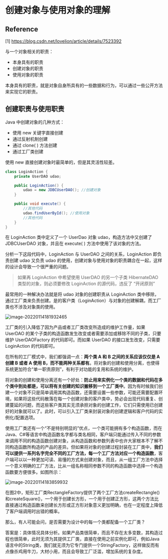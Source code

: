 # 创建对象与使用对象的理解

## Reference

[1]  https://blog.csdn.net/lovelion/article/details/7523392

与一个对象相关的职责：

- 本身具有的职责
- 创建对象的职责
- 使用对象的职责

本身具有的职责，就是对象自身所具有的一些数据和行为，可以通过一些公开方法来实现它的职责。

## 创建职责与使用职责

Java 中创建对象的几种方式：

- 使用 new 关键字直接创建
- 通过反射机制创建
- 通过 clone( ) 方法创建
- 通过工厂类创建

使用 new 直接创建对象时最简单的，但是其灵活性较差。

```java
class LoginAction {
    private UserDAO udao;

    public LoginAction() {
        udao = new JDBCUserDAO(); //创建对象
    }

    public void execute() {
        //其他代码
        udao.findUserById(); //使用对象
        //其他代码
    }
}
```

在 LoginAction 类中定义了一个 UserDao 对象 udao，构造方法中又创建了 JDBCUserDAO 对象，并且在 execute( ) 方法中使用了该对象的方法。

分析一下这段代码中，LoginAction 与 UserDAO 之间的关系，LoginAction 即负责创建 udao 又负责 udao 的使用，创建对象与使用对象的职责耦合在一起，这样的设计会导致一个很严重的问题。

> 如果再 LoginAction 中希望使用 UserDAO 的另一个子类 HibernateDAO 类型的对象，则必须要修改 LoginAction 的源代码，违反了 “开闭原则”

最常用的一种解决办法就是将 udao 对象的创建职责从 LoginAction 类中移除，通过工厂类来负责创建。是的客户类（LoginAction）与对象的创建解耦，而工厂类也不涉及对象类的使用。

![image-20220114181932465](https://happychan.oss-cn-shenzhen.aliyuncs.com/img/image-20220114181932465.png)

工厂类的引入降低了因为产品或者工厂类改变所造成的维护工作量，如果 UserDAO 的某个子类的构造函数发生改变或者需要添加或移除不同的子类，只要维护 UserDAOFactory 的代码即可。而如果 UserDAO 的接口发生改变，只需要 LoginAction 的代码即可。

在所有的工厂模式中，我们都强调一点：**两个类 A 和 B 之间的关系应该仅仅是 A 创建 B 或者 A 使用 B，而不能两种关系都有**。将对象的创建和使用分离，也使得系统更加符合“单一职责原则”，有利于对功能的复用和系统的维护。

将对象的创建和使用分离还有一个好处：**防止用来实例化一个类的数据和代码在多个类中到处都是，可以将有关创建的知识搬移到一个工厂类中**。因为有时候我们创建一个对象不只是简单调用其构造函数，还需要设置一些参数，可能还需要配置环境，如果将这些代码散落在每一个创建对象的客户类中，势必会出现代码重复、创建蔓延的问题，而这些客户类其实无须承担对象的创建工作，它们只需使用已创建好的对象就可以了。此时，可以引入工厂类来封装对象的创建逻辑和客户代码的实例化/配置选项。

使用工厂类还有一个“不是特别明显的”优点，一个类可能拥有多个构造函数，而在Java、C#等语言中构造函数名字都与类名相同，客户端只能通过传入不同的参数来调用不同的构造函数创建对象，从构造函数和参数列表中也许大家根本不了解不同构造函数所构造的产品的差异。但如果将对象的创建过程封装在工厂类中，**我们可以提供一系列名字完全不同的工厂方法，每一个工厂方法对应一个构造函数**，客户端可以以一种更加可读、易懂的方式来创建对象，而且，从一组工厂方法中选择一个意义明确的工厂方法，比从一组名称相同参数不同的构造函数中选择一个构造函数要方便很多。如图所示：

![image-20220114183859932](https://happychan.oss-cn-shenzhen.aliyuncs.com/img/image-20220114183859932.png)

在图2中，矩形工厂类RectangleFactory提供了两个工厂方法createRectangle()和createSquare()，一个用于创建长方形，一个用于创建正方形，这两个方法比直接通过构造函数来创建长方形或正方形对象意义更加明确，也在一定程度上降低了客户端调用时出错的概率。

那么，有人可能会问，是否需要为设计中的每一个类都配备一个工厂类？

答案是：具体情况具体分析。如果产品类很简单，而且不存在太多变数，其构造过程也很简单，此时无须为其提供工厂类，直接在使用之前实例化即可，例如Java语言中的String类，我们就无须为它专门提供一个StringFactory，这样做反而有点像杀鸡用牛刀，大材小用，而且会导致工厂泛滥，增加系统的复杂度。























